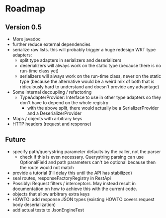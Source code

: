 
# Roadmap

## Version 0.5

* More javadoc
* further reduce external dependencies
* serialize raw lists. this will probably trigger a huge redesign WRT type adapters: 
  * split type adapters in serializers and deserializers
  * deserializers will always work on the static type (because there is no run-time class yet)
  * serializers will always work on the run-time class, never on the static type (because the alternative would be
    a weird mix of both that is ridiculously hard to understand and doesn't provide any advantage)
* Some internal decoupling / refactoring
  * TypeAdapterProvider: Interface to use in other type adapters so they don't have to depend on the whole registry
    * with the above split, there would actually be a SerializerProvider and a DeserializerProvider
* Maps / objects with arbitrary keys
* HTTP headers (request and response)

## Future

* specify path/querystring parameter defaults by the caller, not the parser
  * check if this is even necessary. Querystring parsing can use OptionalField and path parameters can't be optional
    because then the route would not match
* provide a tutorial (I'll delay this until the API has stabilized)
* seal routes, responseFactoryRegistry in RestApi
* Possibly: Request filters / interceptors. May instead result in documentation on how to achieve this with the current code.
* objects that allow arbitrary extra keys
* HOWTO: add response JSON types (existing HOWTO covers request body deserialization)
* add actual tests to JsonEngineTest



